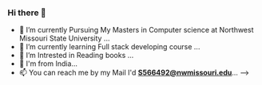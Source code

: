 ### Hi there 👋

- 🔭 I’m currently Pursuing My Masters in Computer science at Northwest Missouri State University ...
- 🌱 I’m currently learning Full stack developing course ...
- 🤔 I’m Intrested in Reading books ...
- 💬  I'm from India...
- 📫 You can reach me by my Mail I'd **S566492@nwmissouri.edu**...
-->
